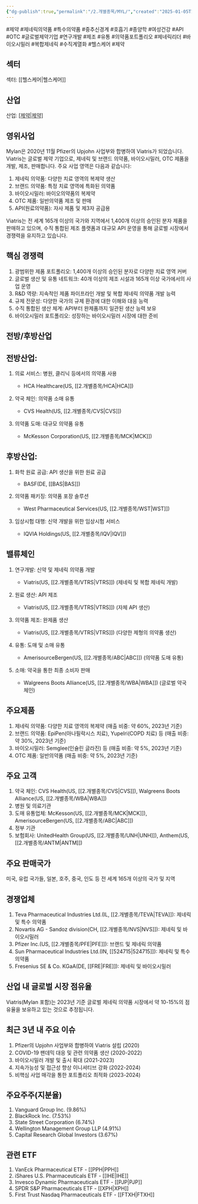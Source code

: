 ```yaml
---
{"dg-publish":true,"permalink":"/2.개별종목/MYL/","created":"2025-01-05T18:18:25.031+09:00","updated":"2025-06-03T20:06:00.279+09:00"}
---
```


#제약 #제네릭의약품 #특수의약품 #중추신경계 #호흡기 #종양학 #여성건강 #API #OTC #글로벌제약기업 #연구개발 #제조 #유통 #의약품포트폴리오 #제네릭리더 #바이오시밀러 #복합제네릭 #수직계열화 #헬스케어 #제약

## 섹터

섹터: [[헬스케어\|헬스케어]]

## 산업

산업: [[제약\|제약]](Pharmaceuticals)

## 영위사업

Mylan은 2020년 11월 Pfizer의 Upjohn 사업부와 합병하여 Viatris가 되었습니다. Viatris는 글로벌 제약 기업으로, 제네릭 및 브랜드 의약품, 바이오시밀러, OTC 제품을 개발, 제조, 판매합니다. 주요 사업 영역은 다음과 같습니다:

1. 제네릭 의약품: 다양한 치료 영역의 복제약 생산
2. 브랜드 의약품: 특정 치료 영역에 특화된 의약품
3. 바이오시밀러: 바이오의약품의 복제약
4. OTC 제품: 일반의약품 제조 및 판매
5. API(원료의약품): 자사 제품 및 제3자 공급용

Viatris는 전 세계 165개 이상의 국가와 지역에서 1,400개 이상의 승인된 분자 제품을 판매하고 있으며, 수직 통합된 제조 플랫폼과 대규모 API 운영을 통해 글로벌 시장에서 경쟁력을 유지하고 있습니다.

## 핵심 경쟁력

1. 광범위한 제품 포트폴리오: 1,400개 이상의 승인된 분자로 다양한 치료 영역 커버
2. 글로벌 생산 및 유통 네트워크: 40개 이상의 제조 시설과 165개 이상 국가에서의 사업 운영
3. R&D 역량: 지속적인 제품 파이프라인 개발 및 복합 제네릭 의약품 개발 능력
4. 규제 전문성: 다양한 국가의 규제 환경에 대한 이해와 대응 능력
5. 수직 통합된 생산 체계: API부터 완제품까지 일관된 생산 능력 보유
6. 바이오시밀러 포트폴리오: 성장하는 바이오시밀러 시장에 대한 준비

## 전방/후방산업

## 전방산업:

1. 의료 서비스: 병원, 클리닉 등에서의 의약품 사용
    
    - HCA Healthcare(US, [[2.개별종목/HCA\|HCA]])
    
2. 약국 체인: 의약품 소매 유통
    
    - CVS Health(US, [[2.개별종목/CVS\|CVS]])
    
3. 의약품 도매: 대규모 의약품 유통
    
    - McKesson Corporation(US, [[2.개별종목/MCK\|MCK]])
    

## 후방산업:

1. 화학 원료 공급: API 생산을 위한 원료 공급
    
    - BASF(DE, [[BAS\|BAS]])
    
2. 의약품 패키징: 의약품 포장 솔루션
    
    - West Pharmaceutical Services(US, [[2.개별종목/WST\|WST]])
    
3. 임상시험 대행: 신약 개발을 위한 임상시험 서비스
    
    - IQVIA Holdings(US, [[2.개별종목/IQV\|IQV]])
    

## 밸류체인

1. 연구개발: 신약 및 제네릭 의약품 개발
    
    - Viatris(US, [[2.개별종목/VTRS\|VTRS]]) (제네릭 및 복합 제네릭 개발)
    
2. 원료 생산: API 제조
    
    - Viatris(US, [[2.개별종목/VTRS\|VTRS]]) (자체 API 생산)
    
3. 의약품 제조: 완제품 생산
    
    - Viatris(US, [[2.개별종목/VTRS\|VTRS]]) (다양한 제형의 의약품 생산)
    
4. 유통: 도매 및 소매 유통
    
    - AmerisourceBergen(US, [[2.개별종목/ABC\|ABC]]) (의약품 도매 유통)
    
5. 소매: 약국을 통한 최종 소비자 판매
    
    - Walgreens Boots Alliance(US, [[2.개별종목/WBA\|WBA]]) (글로벌 약국 체인)
    

## 주요제품

1. 제네릭 의약품: 다양한 치료 영역의 복제약 (매출 비중: 약 60%, 2023년 기준)
2. 브랜드 의약품: EpiPen(아나필락시스 치료), Yupelri(COPD 치료) 등 (매출 비중: 약 30%, 2023년 기준)
3. 바이오시밀러: Semglee(인슐린 글라진) 등 (매출 비중: 약 5%, 2023년 기준)
4. OTC 제품: 일반의약품 (매출 비중: 약 5%, 2023년 기준)

## 주요 고객

1. 약국 체인: CVS Health(US, [[2.개별종목/CVS\|CVS]]), Walgreens Boots Alliance(US, [[2.개별종목/WBA\|WBA]])
2. 병원 및 의료기관
3. 도매 유통업체: McKesson(US, [[2.개별종목/MCK\|MCK]]), AmerisourceBergen(US, [[2.개별종목/ABC\|ABC]])
4. 정부 기관
5. 보험회사: UnitedHealth Group(US, [[2.개별종목/UNH\|UNH]]), Anthem(US, [[2.개별종목/ANTM\|ANTM]])

## 주요 판매국가

미국, 유럽 국가들, 일본, 호주, 중국, 인도 등 전 세계 165개 이상의 국가 및 지역

## 경쟁업체

1. Teva Pharmaceutical Industries Ltd.(IL, [[2.개별종목/TEVA\|TEVA]]): 제네릭 및 특수 의약품
2. Novartis AG - Sandoz division(CH, [[2.개별종목/NVS\|NVS]]): 제네릭 및 바이오시밀러
3. Pfizer Inc.(US, [[2.개별종목/PFE\|PFE]]): 브랜드 및 제네릭 의약품
4. Sun Pharmaceutical Industries Ltd.(IN, [[524715\|524715]]): 제네릭 및 특수 의약품
5. Fresenius SE & Co. KGaA(DE, [[FRE\|FRE]]): 제네릭 및 바이오시밀러

## 산업 내 글로벌 시장 점유율

Viatris(Mylan 포함)는 2023년 기준 글로벌 제네릭 의약품 시장에서 약 10-15%의 점유율을 보유하고 있는 것으로 추정됩니다.

## 최근 3년 내 주요 이슈

1. Pfizer의 Upjohn 사업부와 합병하여 Viatris 설립 (2020)
2. COVID-19 팬데믹 대응 및 관련 의약품 생산 (2020-2022)
3. 바이오시밀러 개발 및 출시 확대 (2021-2023)
4. 지속가능성 및 접근성 향상 이니셔티브 강화 (2022-2024)
5. 비핵심 사업 매각을 통한 포트폴리오 최적화 (2023-2024)

## 주요주주(지분율)

1. Vanguard Group Inc. (9.86%)
2. BlackRock Inc. (7.53%)
3. State Street Corporation (6.74%)
4. Wellington Management Group LLP (4.91%)
5. Capital Research Global Investors (3.67%)

## 관련 ETF

1. VanEck Pharmaceutical ETF - [[PPH\|PPH]]
2. iShares U.S. Pharmaceuticals ETF - [[IHE\|IHE]]
3. Invesco Dynamic Pharmaceuticals ETF - [[PJP\|PJP]]
4. SPDR S&P Pharmaceuticals ETF - [[XPH\|XPH]]
5. First Trust Nasdaq Pharmaceuticals ETF - [[FTXH\|FTXH]]